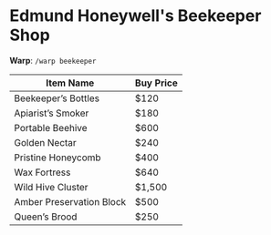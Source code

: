 # Edmund Honeywell's Beekeeper Shop

**Warp**: `/warp beekeeper`

| Item Name                 | Buy Price |
|---------------------------|-----------|
| Beekeeper’s Bottles       | $120      |
| Apiarist’s Smoker         | $180      |
| Portable Beehive          | $600      |
| Golden Nectar             | $240      |
| Pristine Honeycomb        | $400      |
| Wax Fortress              | $640      |
| Wild Hive Cluster         | $1,500    |
| Amber Preservation Block  | $500      |
| Queen’s Brood             | $250      |